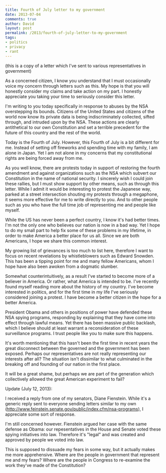 ```yaml
---
title: Fourth of July letter to my government
date: 2013-07-04
comments: true
author: David
layout: post
permalink: /2013/fourth-of-july-letter-to-my-government
tags:
- politics
- privacy
- rant
---
```

(this is a copy of a letter which I've sent to various representatives in government)

As a concerned citizen, I know you understand that I must occasionally voice my concern through letters such as this. My hope is that you will honestly consider my claims and take action on my part. I honestly appreciate you taking your time to seriously consider this letter.

I'm writing to you today specifically in response to abuses by the NSA overstepping its bounds. Citizens of the United States and citizens of the world now know its private data is being indiscriminately collected, sifted through, and intruded upon by the NSA. These actions are clearly antithetical to our own Constitution and set a terrible precedent for the future of this country and the rest of the world.

Today is the Fourth of July. However, this Fourth of July is a bit different for me. Instead of setting off fireworks and spending time with my family, I am alone in Japan. Yet I am not alone in my concerns that my constitutional rights are being forced away from me.

As you well know, there are protests today in support of restoring the fourth amendment and against organizations such as the NSA which subvert our Constitution in the name of national security. I sincerely wish I could join these rallies, but I must show support by other means, such as through this letter. While I admit it would be interesting to protest the Japanese way, parked at a street intersection shouting my protests through a megaphone, it seems more effective for me to write directly to you. And to other people such as you who have the full time job of representing me and people like myself.

While the US has never been a perfect country, I know it's had better times. I'm not the only one who believes our nation is now in a bad way. Yet I hope to do my small part to help fix some of these problems in my lifetime, in order to make America a better place for us all. Since we are both Americans, I hope we share this common interest.

My growing list of grievances is too much to list here, therefore I want to focus on recent revelations by whistleblowers such as Edward Snowden. This has been a tipping point for me and many fellow Americans, whom I hope have also been awoken from a dogmatic slumber.

Somewhat counterintuitively, as a result I've started to become more of a believer in America. Or rather, what America is intended to be. I've recently found myself reading more about the history of my country. I've become interested in politics, and for the first time in my life I've seriously considered joining a protest. I have become a better citizen in the hope for a better America.

President Obama and others in positions of power have defended these NSA spying programs, responding by explaining that they have come into effect through lawful means. Yet there has been massive public backlash, which I believe should at least warrant a reconsideration of these surveillance programs. I trust people like you to make sure this happens.

It's worth mentioning that this hasn't been the first time in recent years the great disconnect between the governed and the government has been exposed. Perhaps our representatives are not really representing our interests after all? The situation isn't dissimilar to what culminated in the breaking off and founding of our nation in the first place.

It will be a great shame, but perhaps we are part of the generation which collectively allowed the great American experiment to fail?

Update (July 12, 2013):

I received a reply from one of my senators, Diane Fienstein. While it's a generic reply sent to everyone sending letters similar to my own (http://www.feinstein.senate.gov/public/index.cfm/nsa-programs), I appreciate some sort of response.

I'm still concerned however. Fienstein argued her case with the same defense as Obama: our repesentatives in the House and Senate voted these spying initiatives into law. Therefore it's "legal" and was created and approved by people we voted into law.

This is supposed to dissuade my fears in some way, but it actually makes me more apprehensive. Where are the people in government that represent me and my fears? Where are the people in Congress to re-examine the work they've made of the Constitution?